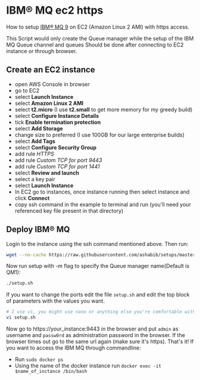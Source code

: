 # IBM® MQ ec2 https
How to setup [IBM® MQ 9](https://www.ibm.com/support/knowledgecenter/SSFKSJ_9.1.0/com.ibm.mq.pro.doc/q001020_.htm) on EC2 (Amazon Linux 2 AMI) with https access.

This Script would only create the Queue manager while the setup of the IBM MQ Queue channel and queues
Should be done after connecting to EC2 instance or through browser.

## Create an EC2 instance
* open AWS Console in browser
* go to EC2
* select **Launch Instance**
* select **Amazon Linux 2 AMI**
* select **t2.micro** (I use **t2.small** to get more memory for my greedy build)
* select **Configure Instance Details**
* tick **Enable termination protection**
* select **Add Storage**
* change size to preferred (I use 100GB for our large enterprise builds)
* select **Add Tags**
* select **Configure Security Group**
* add rule *HTTPS*
* add rule *Custom TCP for port 9443*
* add rule *Custom TCP for port 1441*
* select **Review and launch**
* select a key pair
* select **Launch Instance**
* In EC2 go to instances, once instance running then select instance and click **Connect**
* copy ssh command in the example to terminal and run (you'll need your referenced key file present in that directory)

## Deploy IBM® MQ
Login to the instance using the ssh command mentioned above. Then run:
```bash
wget --no-cache https://raw.githubusercontent.com/ashabib/setups/master/ibmmq/setup.sh && chmod +x setup.sh
```
Now run setup with -m flag to specify the Queue manager name(Default is QM1):
```bash
./setup.sh
```
If you want to change the ports edit the file `setup.sh` and edit the top block of parameters with the values you want.
```bash
# I use vi, you might use nano or anything else you're comfortable with
vi setup.sh
```

Now go to https://your_instance:9443 in the browser and put `admin` as username and `passw0rd` as administration password in the browser. If the browser times out go to the same url again (make sure it's https). That's it!
If you want to access the IBM MQ through commandline:
* Run `sudo docker ps`
* Using the name of the docker instance run `docker exec -it $name_of_inctance /bin/bash`